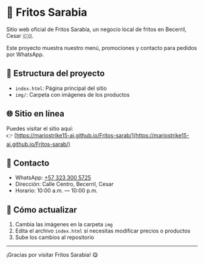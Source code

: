 # 🍴 Fritos Sarabia

Sitio web oficial de Fritos Sarabia, un negocio local de fritos en Becerril, Cesar 🇨🇴.

Este proyecto muestra nuestro menú, promociones y contacto para pedidos por WhatsApp.

## 📂 Estructura del proyecto

- `index.html`: Página principal del sitio
- `img/`: Carpeta con imágenes de los productos

## 🌐 Sitio en línea

Puedes visitar el sitio aquí:  
👉 [https://mariostrike15-ai.github.io/Fritos-sarab/](https://mariostrike15-ai.github.io/Fritos-sarab/)

## 📱 Contacto

- WhatsApp: [+57 323 300 5725](https://wa.me/573233005725)
- Dirección: Calle Centro, Becerril, Cesar
- Horario: 10:00 a.m. — 10:00 p.m.

## 🚀 Cómo actualizar

1. Cambia las imágenes en la carpeta `img`
2. Edita el archivo `index.html` si necesitas modificar precios o productos
3. Sube los cambios al repositorio

---

¡Gracias por visitar Fritos Sarabia! 😋
